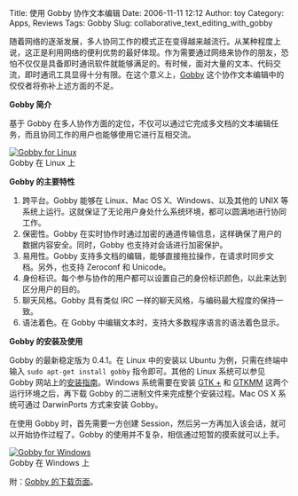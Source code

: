 Title: 使用 Gobby 协作文本编辑
Date: 2006-11-11 12:12
Author: toy
Category: Apps, Reviews
Tags: Gobby
Slug: collaborative_text_editing_with_gobby

随着网络的逐渐发展，多人协同工作的模式正在变得越来越流行。从某种程度上说，这正是利用网络的便利优势的最好体现。作为需要通过网络来协作的朋友，恐怕不仅仅是具备即时通讯软件就能够满足的。有时候，面对大量的文本、代码交流，即时通讯工具显得十分有限。在这个意义上，[Gobby](http://darcs.0x539.de)
这个协作文本编辑中的佼佼者将弥补上述方面的不足。

**Gobby 简介**

基于 Gobby
在多人协作方面的定位，不仅可以通过它完成多文档的文本编辑任务，而且协同工作的用户也能够使用它进行互相交流。

[![Gobby for
Linux](http://i.linuxtoy.org/i/2006/11/gobby_s.png)](http://i.linuxtoy.org/i/2006/11/gobby.png)  
Gobby 在 Linux 上

**Gobby 的主要特性**

1.  跨平台。Gobby 能够在 Linux、Mac OS X、Windows、以及其他的 UNIX
    等系统上运行。这就保证了无论用户身处什么系统环境，都可以圆满地进行协同工作。
2.  保密性。Gobby
    在实时协作时通过加密的通道传输信息，这样确保了用户的数据内容安全。同时，Gobby
    也支持对会话进行加密保护。
3.  易用性。Gobby
    支持多文档的编辑，能够直接拖拉操作，在请求时同步文档。另外，也支持
    Zeroconf 和 Unicode。
4.  身份标识。每个参与协作的用户都可以设置自己的身份标识颜色，以此来达到区分用户的目的。
5.  聊天风格。Gobby 具有类似 IRC
    一样的聊天风格，与编码最大程度的保持一致。
6.  语法着色。在 Gobby 中编辑文本时，支持大多数程序语言的语法着色显示。

**Gobby 的安装及使用**

Gobby 的最新稳定版为 0.4.1。在 Linux 中的安装以 Ubuntu
为例，只需在终端中输入 `sudo apt-get install gobby` 指令即可。其他的
Linux 系统可以参见 Gobby
网站上的[安装指南](http://darcs.0x539.de/trac/obby/cgi-bin/trac.cgi/wiki/InstallationGuide)。Windows
系统需要在安装 [GTK +](http://gladewin32.sourceforge.net) 和
[GTKMM](http://www.pcpm.ucl.ac.be/~gustin/win32_ports/binaries/gtkmm-runtime-2.8.8-2.exe)
这两个运行环境之后，再下载 Gobby 的二进制文件来完成整个安装过程。Mac OS
X 系统可通过 DarwinPorts 方式来安装 Gobby。

在使用 Gobby 时，首先需要一方创建
Session，然后另一方再加入该会话，就可以开始协作过程了。Gobby
的使用并不复杂，相信通过短暂的摸索就可以上手。

[![Gobby for
Windows](http://i.linuxtoy.org/i/2006/11/gobby_win_s.png)](http://i.linuxtoy.org/i/2006/11/gobby_win.png)  
Gobby 在 Windows 上

附：[Gobby
的下载页面](http://darcs.0x539.de/trac/obby/cgi-bin/trac.cgi/wiki/Download)。
